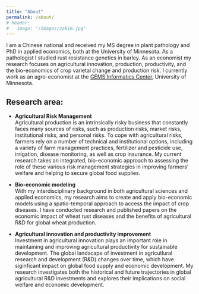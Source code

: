 ```yaml
---
title: "About"
permalink: /about/
# header:
#   image: "/images/zakim.jpg"
---
```


I am a Chinese national and received my MS degree in plant pathology and PhD in applied economics, both at the University of Minnesota. As a pathologist I studied rust resistance genetics in barley. As an economist my research focuses on agricultural innovation, production, productivity, and the bio-economics of crop varietal change and production risk. I currently work as an agro-economist at the [GEMS Informatics Center](https://agroinformatics.org/), University of Minnesota.

## Research area:  

* **Agricultural Risk Management**  
Agricultural production is an intrinsically risky business that constantly faces many sources of risks, such as production risks, market risks, institutional risks, and personal risks. To cope with agricultural risks, farmers rely on a number of technical and institutional options, including a variety of farm management practices, fertilizer and pesticide use, irrigation, disease monitoring, as well as crop insurance. My current research takes an integrated, bio-economic approach to assessing the role of these various risk management strategies in improving farmers’ welfare and helping to secure global food supplies. 

* **Bio-economic modeling**  
With my interdisciplinary background in both agricultural sciences and applied economics, my research aims to create and apply bio-economic models using a spatio-temporal approach to access the impact of crop diseases. I have conducted research and published papers on the economic impact of wheat rust diseases and the benefits of agricultural R&D for global wheat production. 

* **Agricultural innovation and productivity improvement**  
Investment in agricultural innovation plays an important role in maintaining and improving agricultural productivity for sustainable development. The global landscape of investment in agricutlural research and development (R&D) changes over time, which have siginficant impact on global food supply and economic development. My research investigates both the historical and future trajectories in global agricultural R&D investments and explores their implications on social welfare and economic development. 

